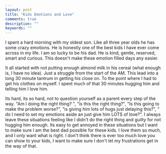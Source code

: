 ```yaml
---
layout: post
title: "Kids Emotions and Love"
comments: true
description: ""
keywords: ""
---
```


I spent a hard morning with my oldest son. Like all three year olds he has some crazy emotions. He is honestly one of the best kids I have ever come across in my life. I am so lucky to be his dad. He is kind, gentle, reserved, smart and curious. This doesn't make these emotion filled days any easier. 

It all started with not putting enough almond milk in his cereal (what enough is, I have no idea). Just a struggle from the start of the AM. This lead into a long 30 minute tantrum in getting his close on. To the point where I had to get his clothes on myself. I spent much of that 30 minutes hugging him and telling him I love him. 

Its hard, its so hard, not to question yourself as a parent every step of the way. "Am I doing the right thing? ", "is this the right thing?", "Is this going to make the problem worse?", "is giving him lots of hugs just delaying this?", " do I need to set my emotions aside an just give him LOTS of love?". I always leave these situations feeling like I didn't do the right thing and guilty for not hugging him enough. Its easy to get annoyed in these situations but I want to make sure I am the best dad possible for these kids. I love them so much, and I only want what is right. I don't think there is ever too much love you can show to your kids, I want to make sure I don't let my frustrations get in the way of that. 
